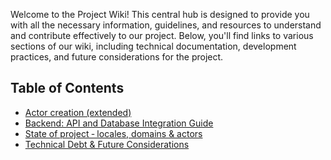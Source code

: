 Welcome to the Project Wiki! This central hub is designed to provide you with all the necessary information, guidelines, and resources to understand and contribute effectively to our project. Below, you'll find links to various sections of our wiki, including technical documentation, development practices, and future considerations for the project.

## Table of Contents

- [Actor creation (extended)](Actor-creation-(extended))
- [Backend: API and Database Integration Guide](Backend:-API-and-Database-Integration-Guide)
- [State of project ‐ locales, domains & actors](./State-of-project-%E2%80%90-locales,-domains-&-actors)
- [Technical Debt & Future Considerations](./Technical-Debt-&-Future-Considerations)